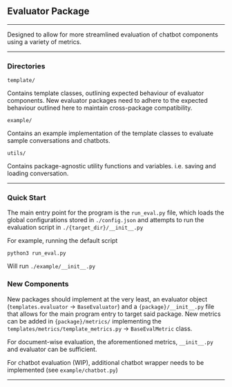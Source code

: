 ## Evaluator Package

---

Designed to allow for more streamlined evaluation of chatbot components using a variety of metrics.

---

### Directories

`template/`

Contains template classes, outlining expected behaviour of evaluator components. New evaluator packages need to adhere to the expected behaviour outlined here to maintain cross-package compatibility.

`example/`

Contains an example implementation of the template classes to evaluate sample conversations and chatbots.

`utils/`

Contains package-agnostic utility functions and variables. i.e. saving and loading conversation.

---

### Quick Start

The main entry point for the program is the `run_eval.py` file, which loads the global configurations stored in `./config.json` and attempts to run the evaluation script in `./{target_dir}/__init__.py`

For example, running the default script

```
python3 run_eval.py
```

Will run `./example/__init__.py`

### New Components

New packages should implement at the very least, an evaluator object (`templates.evaluator` &rarr; `BaseEvaluator`) and a `{package}/__init__.py` file that allows for the main program entry to target said package. New metrics can be added in `{package}/metrics/` implementing the `templates/metrics/template_metrics.py` &rarr; `BaseEvalMetric` class.

For document-wise evaluation, the aforementioned metrics, `__init__.py` and evaluator can be sufficient.

For chatbot evaluation (WIP), additional chatbot wrapper needs to be implemented (see `example/chatbot.py`)

---
